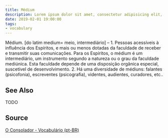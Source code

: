 ```yaml
---
title: Médium
description: Lorem ipsum dolor sit amet, consectetur adipisicing elit, sed do eiusmod tempor incididunt ut labore et dolore magna aliqua.  TODO
date: 2019-02-01 19:00:00
tags:
- vocabulary
---
```


Médium. [do latim medium= meio, intermediário] – 1. Pessoas acessíveis à influência dos Espíritos, e mais ou menos dotadas da faculdade de receber e transmitir suas comunicações. Para os Espíritos, o médium é um intermediário, um instrumento segundo a natureza ou o grau da faculdade mediúnica. Esta faculdade depende de uma disposição orgânica especial, suscetível de desenvolvimento. 2. Há uma diversidade de médiuns: falantes (psicofonia), escreventes (psicografia), videntes, audientes, curadores, etc..  

## See Also
TODO

## Source
[O Consolador - Vocabulário (pt-BR)](http://www.oconsolador.com.br/linkfixo/vocabulario/principal.html)

